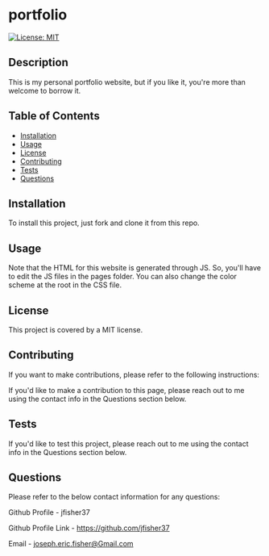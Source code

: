 # portfolio
[![License: MIT](https://img.shields.io/badge/License-MIT-yellow.svg)](https://opensource.org/licenses/MIT)

## Description
This is my personal portfolio website, but if you like it, you're more than welcome to borrow it.  

## Table of Contents 
- [Installation](#installation)
- [Usage](#usage)
- [License](#license)
- [Contributing](#contributing)
- [Tests](#tests)
- [Questions](#questions)

## Installation
To install this project, just fork and clone it from this repo.


## Usage
Note that the HTML for this website is generated through JS. So, you'll have to edit the JS files in the pages folder. You can also change the color scheme at the root in the CSS file. 

## License
This project is covered by a MIT license.

## Contributing
If you want to make contributions, please refer to the following instructions:

If you'd like to make a contribution to this page, please reach out to me using the contact info in the Questions section below.

## Tests
If you'd like to test this project, please reach out to me using the contact info in the Questions section below. 

## Questions
Please refer to the below contact information for any questions:

Github Profile - jfisher37

Github Profile Link - https://github.com/jfisher37

Email - joseph.eric.fisher@Gmail.com
